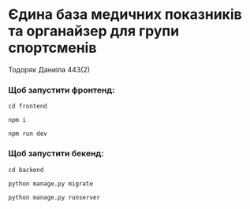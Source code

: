 # Єдина база медичних показників та органайзер для групи спортсменів

Тодоряк Даниіла 443(2)

### Щоб запустити фронтенд:

`cd frontend`

`npm i`

`npm run dev`

### Щоб запустити бекенд:

`cd backend`

`python manage.py migrate`

`python manage.py runserver`
